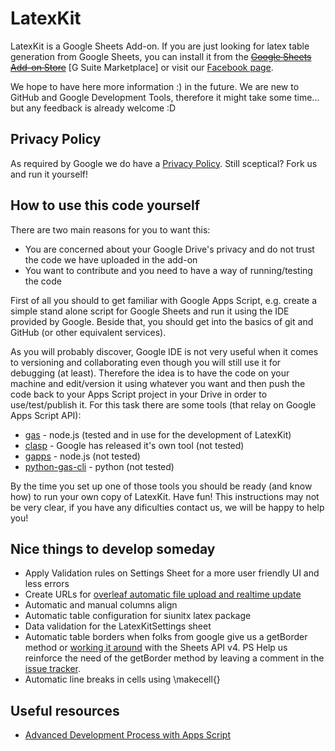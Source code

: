 # LatexKit
LatexKit is a Google Sheets Add-on.
If you are just looking for latex table generation from Google Sheets, you can install it from the ~~[Google Sheets Add-on Store]~~ [G Suite Marketplace] or visit our [Facebook page].

We hope to have here more information :) in the future. We are new to GitHub and Google Development Tools, therefore it might take some time... but any feedback is already welcome :D

## Privacy Policy
As required by Google we do have a [Privacy Policy]. Still sceptical? Fork us and run it yourself!

## How to use this code yourself
There are two main reasons for you to want this:
* You are concerned about your Google Drive's privacy and do not trust the code we have uploaded in the add-on
* You want to contribute and you need to have a way of running/testing the code

First of all you should to get familiar with Google Apps Script, e.g. create a simple stand alone script for Google Sheets and run it using the IDE provided by Google. Beside that, you should get into the basics of git and GitHub (or other equivalent services).

As you will probably discover, Google IDE is not very useful when it comes to versioning and collaborating even though you will still use it for debugging (at least). Therefore the idea is to have the code on your machine and edit/version it using whatever you want and then push the code back to your Apps Script project in your Drive in order to use/test/publish it. For this task there are some tools (that relay on Google Apps Script API):

* [gas] - node.js (tested and in use for the development of LatexKit)
* [clasp] - Google has released it's own tool (not tested)
* [gapps] - node.js (not tested)
* [python-gas-cli] - python (not tested)

By the time you set up one of those tools you should be ready (and know how) to run your own copy of LatexKit. Have fun!
This instructions may not be very clear, if you have any dificulties contact us, we will be happy to help you!

## Nice things to develop someday
* Apply Validation rules on Settings Sheet for a more user friendly UI and less errors
* Create URLs for [overleaf automatic file upload and realtime update] 
* Automatic and manual columns align
* Automatic table configuration for siunitx latex package
* Data validation for the LatexKitSettings sheet
* Automatic table borders when folks from google give us a getBorder method or [working it around] with the Sheets API v4.
PS Help us reinforce the need of the getBorder method by leaving a comment in the [issue tracker].
* Automatic line breaks in cells using \makecell\{\}

## Useful resources
* [Advanced Development Process with Apps Script]

[Google Sheets Add-on Store]: https://chrome.google.com/webstore/detail/latexkit/piadpbgaacpbaicjilhfebbfgofomiic?utm_source=permalink
[Facebook page]: https://www.facebook.com/latexkit/
[gas]: https://www.npmjs.com/package/google-apps-script
[gapps]: https://www.npmjs.com/package/node-google-apps-script
[python-gas-cli]: https://pypi.python.org/pypi/python-gas-cli/0.0.1
[Advanced Development Process with Apps Script]: https://developers.googleblog.com/2015/12/advanced-development-process-with-apps.html
[Privacy Policy]: http://caenrigen.github.io/LatexKit/PrivacyPolicy
[clasp]: https://developers.google.com/apps-script/guides/clasp
[working it around]: https://stackoverflow.com/questions/48754286/retrieving-google-spreadsheet-border-style-programaticaly
[issue tracker]: https://issuetracker.google.com/issues/36760052
[overleaf automatic file upload and realtime update]: https://www.overleaf.com/help/247-how-can-i-upload-files-from-google-drive
